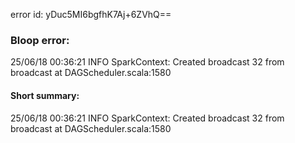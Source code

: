 error id: yDuc5MI6bgfhK7Aj+6ZVhQ==
### Bloop error:

25/06/18 00:36:21 INFO SparkContext: Created broadcast 32 from broadcast at DAGScheduler.scala:1580
#### Short summary: 

25/06/18 00:36:21 INFO SparkContext: Created broadcast 32 from broadcast at DAGScheduler.scala:1580